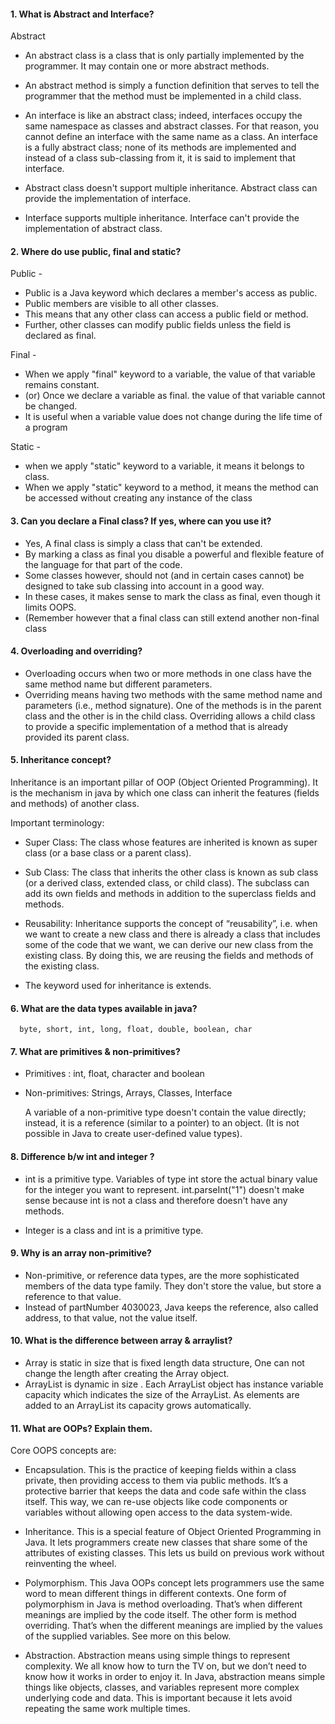 #### 1. What is Abstract and Interface?

Abstract
- An abstract class is a class that is only partially implemented by the programmer. It may contain one or more abstract methods. 
- An abstract method is simply a function definition that serves to tell the programmer that the method must be implemented in a child class.

- An interface is like an abstract class; indeed, interfaces occupy the same namespace as classes and abstract classes. For that reason, you cannot define an interface with the same name as a class. An interface is a fully abstract class; none of its methods are implemented and instead of a class sub-classing from it, it is said to implement that interface.

- Abstract class doesn't support multiple inheritance. Abstract class can provide the implementation of interface.

- Interface supports multiple inheritance. Interface can't provide the implementation of abstract class.



#### 2. Where do use public, final and static?

Public -

- Public is a Java keyword which declares a member's access as public.
- Public members are visible to all other classes. 
- This means that any other class can access a public field or method. 
- Further, other classes can modify public fields unless the field is declared as final.

Final -

- When we apply "final" keyword to a variable, the value of that variable remains constant. 
- (or) Once we declare a variable as final. the value of that variable cannot be changed.
- It is useful when a variable value does not change during the life time of a program

Static -

- when we apply "static" keyword to a variable, it means it belongs to class.
- When we apply "static" keyword to a method, it means the method can be accessed without creating any instance of the class
	


#### 3. Can you declare a Final class? If yes, where can you use it?

- Yes, A final class is simply a class that can't be extended.
- By marking a class as final you disable a powerful and flexible feature of the language for that part of the code. 
- Some classes however, should not (and in certain cases cannot) be designed to take sub classing into account in a good way. 
- In these cases, it makes sense to mark the class as final, even though it limits OOPS. 
- (Remember however that a final class can still extend another non-final class	



#### 4. Overloading and overriding?

- Overloading occurs when two or more methods in one class have the same method name but different parameters.
- Overriding means having two methods with the same method name and parameters (i.e., method signature). One of the methods is in the parent class and the other is in the child class. Overriding allows a child class to provide a specific implementation of a method that is already provided its parent class.




 #### 5. Inheritance concept?

Inheritance is an important pillar of OOP (Object Oriented Programming). It is the mechanism in java by which one class can inherit the features (fields and methods) of another class.

Important terminology:

- Super Class: The class whose features are inherited is known as super class (or a base class or a parent class).
    
- Sub Class: The class that inherits the other class is known as sub class (or a derived class, extended class, or child class). The subclass can add its own fields and methods in addition to the superclass fields and methods.
    
- Reusability: Inheritance supports the concept of “reusability”, i.e. when we want to create a new class and there is already a class that includes some of the code that we want, we can derive our new class from the existing class. By doing this, we are reusing the fields and methods of the existing class.
    
- The keyword used for inheritance is extends.


#### 6. What are the data types available in java? 

      byte, short, int, long, float, double, boolean, char

#### 7. What are primitives & non-primitives? 

- Primitives : int, float, character and boolean
- Non-primitives: Strings, Arrays, Classes, Interface

	A variable of a non-primitive type doesn't contain the value directly; instead, it is a reference (similar to a pointer) to an object. (It is not possible in Java to create user-defined value types).


#### 8. Difference b/w int and integer ?

- int is a primitive type. Variables of type int store the actual binary value for the integer you want to represent. 
	int.parseInt("1") doesn't make sense because int is not a class and therefore doesn't have any methods.
	
- Integer is a class and int is a primitive type.

#### 9. Why is an array non-primitive? 

- Non-primitive, or reference data types, are the more sophisticated members of the data type family. They don't store the value, but store a reference to that value. 
- Instead of partNumber 4030023, Java keeps the reference, also called address, to that value, not the value itself.

#### 10. What is the difference between array & arraylist? 

- Array is static in size that is fixed length data structure, One can not change the length after creating the Array object.
- ArrayList is dynamic in size . Each ArrayList object has instance variable capacity which indicates the size of the ArrayList. As elements are added to an ArrayList its capacity grows automatically.


#### 11. What are OOPs? Explain them. 

Core OOPS concepts are:

- Encapsulation. This is the practice of keeping fields within a class private, then providing access to them via public methods. It’s a protective barrier that keeps the data and code safe within the class itself. This way, we can re-use objects like code components or variables without allowing open access to the data system-wide.

- Inheritance. This is a special feature of Object Oriented Programming in Java. It lets programmers create new classes that share some of the attributes of existing classes. This lets us build on previous work without reinventing the wheel.

- Polymorphism. This Java OOPs concept lets programmers use the same word to mean different things in different contexts. One form of polymorphism in Java is method overloading. That’s when different meanings are implied by the code itself. The other form is method overriding. That’s when the different meanings are implied by the values of the supplied variables. See more on this below.

- Abstraction. Abstraction means using simple things to represent complexity. We all know how to turn the TV on, but we don’t need to know how it works in order to enjoy it. In Java, abstraction means simple things like objects, classes, and variables represent more complex underlying code and data. This is important because it lets avoid repeating the same work multiple times.


